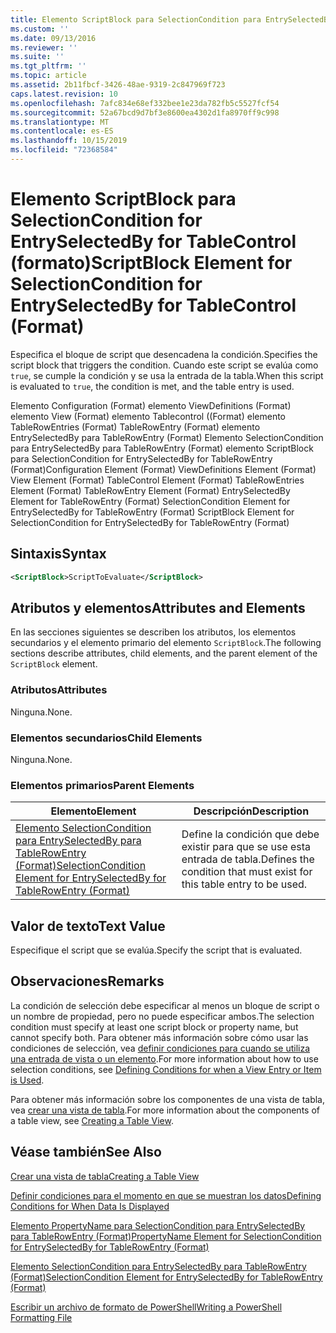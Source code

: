 ```yaml
---
title: Elemento ScriptBlock para SelectionCondition para EntrySelectedBy para Tablecontrol ((Format) | Microsoft Docs
ms.custom: ''
ms.date: 09/13/2016
ms.reviewer: ''
ms.suite: ''
ms.tgt_pltfrm: ''
ms.topic: article
ms.assetid: 2b11fbcf-3426-48ae-9319-2c847969f723
caps.latest.revision: 10
ms.openlocfilehash: 7afc834e68ef332bee1e23da782fb5c5527fcf54
ms.sourcegitcommit: 52a67bcd9d7bf3e8600ea4302d1fa8970ff9c998
ms.translationtype: MT
ms.contentlocale: es-ES
ms.lasthandoff: 10/15/2019
ms.locfileid: "72368584"
---
```

# <a name="scriptblock-element-for-selectioncondition-for-entryselectedby-for-tablecontrol-format"></a><span data-ttu-id="de18b-102">Elemento ScriptBlock para SelectionCondition for EntrySelectedBy for TableControl (formato)</span><span class="sxs-lookup"><span data-stu-id="de18b-102">ScriptBlock Element for SelectionCondition for EntrySelectedBy for TableControl (Format)</span></span>

<span data-ttu-id="de18b-103">Especifica el bloque de script que desencadena la condición.</span><span class="sxs-lookup"><span data-stu-id="de18b-103">Specifies the script block that triggers the condition.</span></span> <span data-ttu-id="de18b-104">Cuando este script se evalúa como `true`, se cumple la condición y se usa la entrada de la tabla.</span><span class="sxs-lookup"><span data-stu-id="de18b-104">When this script is evaluated to `true`, the condition is met, and the table entry is used.</span></span>

<span data-ttu-id="de18b-105">Elemento Configuration (Format) elemento ViewDefinitions (Format) elemento View (Format) elemento Tablecontrol ((Format) elemento TableRowEntries (Format) TableRowEntry (Format) elemento EntrySelectedBy para TableRowEntry (Format) Elemento SelectionCondition para EntrySelectedBy para TableRowEntry (Format) elemento ScriptBlock para SelectionCondition for EntrySelectedBy for TableRowEntry (Format)</span><span class="sxs-lookup"><span data-stu-id="de18b-105">Configuration Element (Format) ViewDefinitions Element (Format) View Element (Format) TableControl Element (Format) TableRowEntries Element (Format) TableRowEntry Element (Format) EntrySelectedBy Element for TableRowEntry (Format) SelectionCondition Element for EntrySelectedBy for TableRowEntry (Format) ScriptBlock Element for SelectionCondition for EntrySelectedBy for TableRowEntry (Format)</span></span>

## <a name="syntax"></a><span data-ttu-id="de18b-106">Sintaxis</span><span class="sxs-lookup"><span data-stu-id="de18b-106">Syntax</span></span>

```xml
<ScriptBlock>ScriptToEvaluate</ScriptBlock>
```

## <a name="attributes-and-elements"></a><span data-ttu-id="de18b-107">Atributos y elementos</span><span class="sxs-lookup"><span data-stu-id="de18b-107">Attributes and Elements</span></span>

<span data-ttu-id="de18b-108">En las secciones siguientes se describen los atributos, los elementos secundarios y el elemento primario del elemento `ScriptBlock`.</span><span class="sxs-lookup"><span data-stu-id="de18b-108">The following sections describe attributes, child elements, and the parent element of the `ScriptBlock` element.</span></span>

### <a name="attributes"></a><span data-ttu-id="de18b-109">Atributos</span><span class="sxs-lookup"><span data-stu-id="de18b-109">Attributes</span></span>

<span data-ttu-id="de18b-110">Ninguna.</span><span class="sxs-lookup"><span data-stu-id="de18b-110">None.</span></span>

### <a name="child-elements"></a><span data-ttu-id="de18b-111">Elementos secundarios</span><span class="sxs-lookup"><span data-stu-id="de18b-111">Child Elements</span></span>

<span data-ttu-id="de18b-112">Ninguna.</span><span class="sxs-lookup"><span data-stu-id="de18b-112">None.</span></span>

### <a name="parent-elements"></a><span data-ttu-id="de18b-113">Elementos primarios</span><span class="sxs-lookup"><span data-stu-id="de18b-113">Parent Elements</span></span>

|<span data-ttu-id="de18b-114">Elemento</span><span class="sxs-lookup"><span data-stu-id="de18b-114">Element</span></span>|<span data-ttu-id="de18b-115">Descripción</span><span class="sxs-lookup"><span data-stu-id="de18b-115">Description</span></span>|
|-------------|-----------------|
|[<span data-ttu-id="de18b-116">Elemento SelectionCondition para EntrySelectedBy para TableRowEntry (Format)</span><span class="sxs-lookup"><span data-stu-id="de18b-116">SelectionCondition Element for EntrySelectedBy for TableRowEntry (Format)</span></span>](./selectioncondition-element-for-entryselectedby-for-tablecontrol-format.md)|<span data-ttu-id="de18b-117">Define la condición que debe existir para que se use esta entrada de tabla.</span><span class="sxs-lookup"><span data-stu-id="de18b-117">Defines the condition that must exist for this table entry to be used.</span></span>|

## <a name="text-value"></a><span data-ttu-id="de18b-118">Valor de texto</span><span class="sxs-lookup"><span data-stu-id="de18b-118">Text Value</span></span>

<span data-ttu-id="de18b-119">Especifique el script que se evalúa.</span><span class="sxs-lookup"><span data-stu-id="de18b-119">Specify the script that is evaluated.</span></span>

## <a name="remarks"></a><span data-ttu-id="de18b-120">Observaciones</span><span class="sxs-lookup"><span data-stu-id="de18b-120">Remarks</span></span>

<span data-ttu-id="de18b-121">La condición de selección debe especificar al menos un bloque de script o un nombre de propiedad, pero no puede especificar ambos.</span><span class="sxs-lookup"><span data-stu-id="de18b-121">The selection condition must specify at least one script block or property name, but cannot specify both.</span></span> <span data-ttu-id="de18b-122">Para obtener más información sobre cómo usar las condiciones de selección, vea [definir condiciones para cuando se utiliza una entrada de vista o un elemento](./defining-conditions-for-displaying-data.md).</span><span class="sxs-lookup"><span data-stu-id="de18b-122">For more information about how to use selection conditions, see [Defining Conditions for when a View Entry or Item is Used](./defining-conditions-for-displaying-data.md).</span></span>

<span data-ttu-id="de18b-123">Para obtener más información sobre los componentes de una vista de tabla, vea [crear una vista de tabla](./creating-a-table-view.md).</span><span class="sxs-lookup"><span data-stu-id="de18b-123">For more information about the components of a table view, see [Creating a Table View](./creating-a-table-view.md).</span></span>

## <a name="see-also"></a><span data-ttu-id="de18b-124">Véase también</span><span class="sxs-lookup"><span data-stu-id="de18b-124">See Also</span></span>

[<span data-ttu-id="de18b-125">Crear una vista de tabla</span><span class="sxs-lookup"><span data-stu-id="de18b-125">Creating a Table View</span></span>](./creating-a-table-view.md)

[<span data-ttu-id="de18b-126">Definir condiciones para el momento en que se muestran los datos</span><span class="sxs-lookup"><span data-stu-id="de18b-126">Defining Conditions for When Data Is Displayed</span></span>](./defining-conditions-for-displaying-data.md)

[<span data-ttu-id="de18b-127">Elemento PropertyName para SelectionCondition para EntrySelectedBy para TableRowEntry (Format)</span><span class="sxs-lookup"><span data-stu-id="de18b-127">PropertyName Element for SelectionCondition for EntrySelectedBy for TableRowEntry (Format)</span></span>](./propertyname-element-for-selectioncondition-for-entryselectedby-for-tablerowentry-format.md)

[<span data-ttu-id="de18b-128">Elemento SelectionCondition para EntrySelectedBy para TableRowEntry (Format)</span><span class="sxs-lookup"><span data-stu-id="de18b-128">SelectionCondition Element for EntrySelectedBy for TableRowEntry (Format)</span></span>](./selectioncondition-element-for-entryselectedby-for-tablecontrol-format.md)

[<span data-ttu-id="de18b-129">Escribir un archivo de formato de PowerShell</span><span class="sxs-lookup"><span data-stu-id="de18b-129">Writing a PowerShell Formatting File</span></span>](./writing-a-powershell-formatting-file.md)
